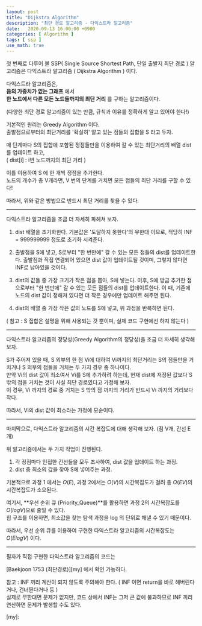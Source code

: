 ```yaml
---
layout: post
title: "Dijkstra Algorithm"
description: "최단 경로 알고리즘 - 다익스트라 알고리즘"
date:   2020-09-13 16:00:00 +0900
categories: [ Algorithm ]
tags: [ ssp ]
use_math: true
---
```


 첫 번째로 다루어 볼 SSP( Single Source Shortest Path, 단일 출발지 최단 경로 ) 알고리즘은 다익스트라 알고리즘 ( Dijkstra Algorithm ) 이다.

다익스트라 알고리즘은,  
**음의 가중치가 없는 그래프** 에서  
**한 노드에서 다른 모든 노드들까지의 최단 거리** 를 구하는 알고리즘이다.

(다양한 최단 경로 알고리즘이 있는 만큼, 규칙과 이유를 정확하게 알고 있어야 한다!)

기본적인 원리는 Greedy Algorithm 이다.  
출발점으로부터의 최단거리를 '확실히' 알고 있는 점들의 집합을 S 라고 두자.

매 단계마다 S의 집합에 포함된 정점들만을 이용하여 갈 수 있는 최단거리의 배열 dist를 업데이트 하고,  
( dist[i] : i번 노드까지의 최단 거리 )

이를 이용하여 S 에 한 개씩 정점을 추가한다.  
노드의 개수가 총 V개라면, V 번의 단계를 거치면 모든 점들의 최단 거리를 구할 수 있다!

따라서, 위와 같은 방법으로 반드시 최단 거리를 찾을 수 있다.

----

다익스트라 알고리즘을 조금 더 자세히 파헤쳐 보자. 

1. dist 배열을 초기화한다. 기본값은 '도달하지 못한다'의 무한대 이므로, 적당히 INF = 999999999 정도로 초기화 시켜준다.

2. 출발점을 S에 넣고, S로부터 "한 번만에" 갈 수 있는 모든 점들의 dist를 업데이트한다.
출발점과 직접 연결되어 있으면 dist 값이 업데이트될 것이며, 그렇지 않다면 INF로 남아있을 것이다.

3. dist의 값들 중 가장 크기가 작은 점을 뽑아, S에 넣는다.
이후, S에 방금 추가한 점으로부터 "한 번만에" 갈 수 있는 모든 점들의 dist를 업데이트한다.
이 때, 기존에 노드의 dist 값이 정해져 있다면 더 작은 경우에만 업데이트 해주면 된다. 

4. dist의 배열 중 가장 작은 값의 노드를 S에 넣고, 위 과정을 반복하면 된다.

( 참고 : S 집합은 설명을 위해 사용되는 것 뿐이며, 실제 코드 구현에선 하지 않는다 )

---

다익스트라 알고리즘의 정당성(Greedy Algorithm의 정당성)을 조금 더 자세히 생각해 보자.

S가 주어져 있을 때, S 외부의 한 점 Vi에 대하여 Vi까지의 최단거리는 S의 점들만을 거치거나 S 외부의 점들을 거치는 두 가지 경우 중 하나이다.  
만약 Vi의 dist 값이 최소여서 Vi를 S에 추가하려 하는데, 현재 dist에 저장된 값보다 S 밖의 점을 거치는 것이 사실 최단 경로였다고 가정해 보자.  
이 경우, Vi 까지의 경로 중 거치는 S 밖의 점 까지의 거리가 반드시 Vi 까지의 거리보다 작다.    

따라서, Vi의 dist 값이 최소라는 가정에 모순이다.

---

마지막으로, 다익스트라 알고리즘의 시간 복잡도에 대해 생각해 보자. (점 V개, 간선 E개)

위 알고리즘에서는 두 가지 작업이 진행된다.

1. 각 정점마다 인접한 간선들을 모두 조사하여, dist 값을 업데이트 하는 과정.
2. dist 중 최소의 값을 찾아 S에 넣어주는 과정.

기본적으로 과정 1 에서는 $O(E)$, 과정 2에서는 $O(V)$의 시간복잡도가 걸려 총 $O(EV)$의 시간복잡도가 소요된다.

여기서, **우선 순위 큐 (Priority_Queue)**를 활용하면 과정 2의 시간복잡도를 $O(log V)$으로 줄일 수 있다.  
힙 구조를 이용하면, 최소값을 찾는 탐색 과정을 log 의 단위로 해낼 수 있기 때문이다.

따라서, 우선 순위 큐를 이용하여 구현한 다익스트라 알고리즘의 시간복잡도는 $O(ElogV)$ 이다.

---

필자가 직접 구현한 다익스트라 알고리즘의 코드는

[Baekjoon 1753 (최단경로)][my] 에서 확인 가능하다.


참고 : INF 끼리 계산이 되지 않도록 주의해야 한다. ( INF 이면 return을 바로 해버린다거나, 건너뛴다거나 등 )  
실제로 무한대면 문제가 없지만, 코드 상에서 INF는 그저 큰 값에 불과하므로 INF 끼리 연산하면 문제가 발생할 수도 있다.

[my]: 